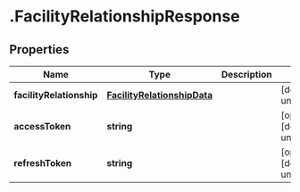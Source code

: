 # .FacilityRelationshipResponse

## Properties

Name | Type | Description | Notes
------------ | ------------- | ------------- | -------------
**facilityRelationship** | [**FacilityRelationshipData**](FacilityRelationshipData.md) |  | [default to undefined]
**accessToken** | **string** |  | [optional] [default to undefined]
**refreshToken** | **string** |  | [optional] [default to undefined]

